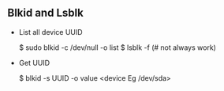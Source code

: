 ## Blkid and Lsblk

- List all device UUID

	$ sudo blkid -c /dev/null -o list
	$ lsblk -f  (# not always work)

	
- Get UUID

	$ blkid -s UUID -o value <device Eg /dev/sda>
	